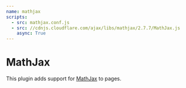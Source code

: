 ```yaml
---
name: mathjax
scripts:
  - src: mathjax.conf.js
  - src: //cdnjs.cloudflare.com/ajax/libs/mathjax/2.7.7/MathJax.js
    async: True
---
```


# MathJax

This plugin adds support for [MathJax](https://www.mathjax.org/) to
pages.
